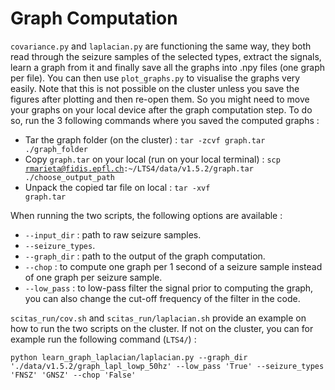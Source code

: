 # Graph Computation

<code>covariance.py</code> and <code>laplacian.py</code> are functioning the same way, they both read through the seizure samples of the selected types, extract the signals, learn a graph from it and finally save all the graphs into .npy files (one graph per file). You can then use <code>plot_graphs.py</code> to visualise the graphs very easily. Note that this is not possible on the cluster unless you save the figures after plotting and then re-open them. So you might need to move your graphs on your local device after the graph computation step. To do so, run the 3 following commands where you saved the computed graphs :

- Tar the graph folder (on the cluster) : <code>tar -zcvf graph.tar ./graph_folder</code> 
- Copy <code>graph.tar</code> on your local (run on your local terminal) : <code>scp rmarieta@fidis.epfl.ch:~/LTS4/data/v1.5.2/graph.tar ./choose_output_path</code>
- Unpack the copied tar file on local : <code>tar -xvf graph.tar</code>

When running the two scripts, the following options are available :
- <code>--input_dir</code> : path to raw seizure samples.
- <code>--seizure_types</code>.
- <code>--graph_dir</code> : path to the output of the graph computation.
- <code>--chop</code> : to compute one graph per 1 second of a seizure sample instead of one graph per seizure sample.
- <code>--low_pass</code> : to low-pass filter the signal prior to computing the graph, you can also change the cut-off frequency of the filter in the code.

<code>scitas_run/cov.sh</code> and <code>scitas_run/laplacian.sh</code> provide an example on how to run the two scripts on the cluster. If not on the cluster, you can for example run the following command (<code>LTS4/</code>) : 
```
python learn_graph_laplacian/laplacian.py --graph_dir './data/v1.5.2/graph_lapl_lowp_50hz' --low_pass 'True' --seizure_types 'FNSZ' 'GNSZ' --chop 'False'
```